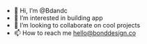 - 👋 Hi, I’m @Bdandc
- 👀 I’m interested in building app
- 💞️ I’m looking to collaborate on cool projects
- 📫 How to reach me hello@bonddesign.co

<!---
Bdandc/Bdandc is a ✨ special ✨ repository because its `README.md` (this file) appears on your GitHub profile.
You can click the Preview link to take a look at your changes.
--->
